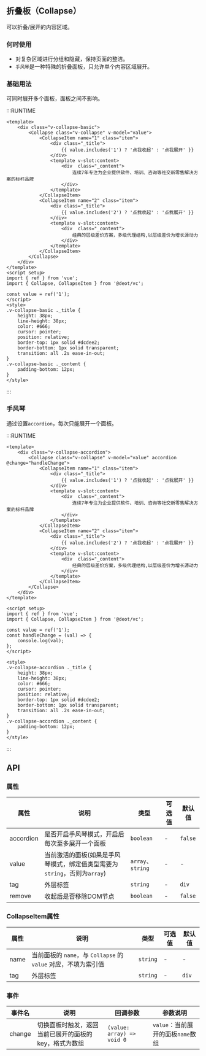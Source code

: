 ## 折叠板（Collapse）

可以折叠/展开的内容区域。

### 何时使用

- 对复杂区域进行分组和隐藏，保持页面的整洁。
- `手风琴`是一种特殊的折叠面板，只允许单个内容区域展开。

### 基础用法

可同时展开多个面板，面板之间不影响。

:::RUNTIME
```vue
<template>
	<div class="v-collapse-basic">
		<Collapse class="v-collapse" v-model="value">
			<CollapseItem name="1" class="item">
				<div class="_title">
					{{ value.includes('1') ? '点我收起' : '点我展开' }}
				</div>
				<template v-slot:content>
					<div  class="_content">
						连续7年专注为企业提供软件、培训、咨询等社交新零售解决方案的标杆品牌
					</div>
				</template>
			</CollapseItem>
			<CollapseItem name="2" class="item">
				<div class="_title">
					{{ value.includes('2') ? '点我收起' : '点我展开' }}
				</div>
				<template v-slot:content>
					<div  class="_content">
						经典的层级差价方案，多级代理结构,以层级差价为增长源动力
					</div>
				</template>
			</CollapseItem>
		</Collapse>
	</div>
</template>
<script setup>
import { ref } from 'vue';
import { Collapse, CollapseItem } from '@deot/vc';

const value = ref('1');
</script>
<style>
.v-collapse-basic ._title {
	height: 38px;
    line-height: 38px;
    color: #666;
    cursor: pointer;
    position: relative;
	border-top: 1px solid #dcdee2;
    border-bottom: 1px solid transparent;
    transition: all .2s ease-in-out;
}
.v-collapse-basic ._content {
	padding-bottom: 12px;
}
</style>
```
:::

### 手风琴

通过设置`accordion`，每次只能展开一个面板。

:::RUNTIME
```vue
<template>
	<div class="v-collapse-accordion">
		<Collapse class="v-collapse" v-model="value" accordion @change="handleChange">
			<CollapseItem name="1" class="item">
				<div class="_title">
					{{ value.includes('1') ? '点我收起' : '点我展开' }}
				</div>
				<template v-slot:content>
					<div  class="_content">
						连续7年专注为企业提供软件、培训、咨询等社交新零售解决方案的标杆品牌
					</div>
				</template>
			</CollapseItem>
			<CollapseItem name="2" class="item">
				<div class="_title">
					{{ value.includes('2') ? '点我收起' : '点我展开' }}
				</div>
				<template v-slot:content>
					<div  class="_content">
						经典的层级差价方案，多级代理结构,以层级差价为增长源动力
					</div>
				</template>
			</CollapseItem>
		</Collapse>
	</div>
</template>

<script setup>
import { ref } from 'vue';
import { Collapse, CollapseItem } from '@deot/vc';

const value = ref('1');
const handleChange = (val) => {
	console.log(val);
};
</script>

<style>
.v-collapse-accordion ._title {
	height: 38px;
    line-height: 38px;
    color: #666;
    cursor: pointer;
    position: relative;
	border-top: 1px solid #dcdee2;
    border-bottom: 1px solid transparent;
    transition: all .2s ease-in-out;
}
.v-collapse-accordion ._content {
	padding-bottom: 12px;
}
</style>
```
:::

## API

### 属性

| 属性        | 说明                                            | 类型               | 可选值 | 默认值     |
| --------- | --------------------------------------------- | ---------------- | --- | ------- |
| accordion | 是否开启手风琴模式，开启后每次至多展开一个面板                       | `boolean`        | -   | `false` |
| value     | 当前激活的面板(如果是手风琴模式，绑定值类型需要为`string`，否则为`array`) | `array`、`string` | -   | -       |
| tag       | 外层标签                                          | `string`         | -   | `div`   |
| remove    | 收起后是否移除DOM节点                                  | `boolean`        | -   | `false` |


### CollapseItem属性

| 属性   | 说明                                            | 类型       | 可选值 | 默认值   |
| ---- | --------------------------------------------- | -------- | --- | ----- |
| name | 当前面板的 `name`，与 `Collapse` 的 `value` 对应，不填为索引值 | `string` | -   | -     |
| tag  | 外层标签                                          | `string` | -   | `div` |


### 事件

| 事件名    | 说明                            | 回调参数                       | 参数说明                    |
| ------ | ----------------------------- | -------------------------- | ----------------------- |
| change | 切换面板时触发，返回当前已展开的面板的 key，格式为数组 | `(value: array) => void 0` | `value`：当前展开的面板`name`数组 |

